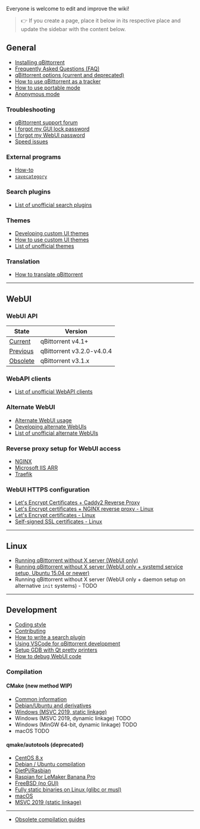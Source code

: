 Everyone is welcome to edit and improve the wiki!

> :point_right: If you create a page, place it below in its respective place and update the sidebar with the content below.

## General

* [Installing qBittorrent](https://github.com/qbittorrent/qBittorrent/wiki/Installing-qBittorrent)
* [Frequently Asked Questions (FAQ)](https://github.com/qbittorrent/qBittorrent/wiki/Frequently-Asked-Questions)
* [qBittorrent options (current and deprecated)](https://github.com/qbittorrent/qBittorrent/wiki/Explanation-of-Options-in-qBittorrent)
* [How to use qBittorrent as a tracker](https://github.com/qbittorrent/qBittorrent/wiki/How-to-use-qBittorrent-as-a-tracker)
* [How to use portable mode](https://github.com/qbittorrent/qBittorrent/wiki/How-to-use-portable-mode)
* [Anonymous mode](https://github.com/qbittorrent/qBittorrent/wiki/Anonymous-Mode)

### Troubleshooting

* [qBittorrent support forum](http://forum.qbittorrent.org/)
* [I forgot my GUI lock password](https://github.com/qbittorrent/qBittorrent/wiki/I-forgot-my-UI-lock-password)
* [I forgot my WebUI password](https://github.com/qbittorrent/qBittorrent/wiki/Web-UI-password-locked-on-qBittorrent-NO-X-%28qbittorrent-nox%29)
* [Speed issues](https://github.com/qbittorrent/qBittorrent/wiki/Things-we-need-to-know-to-help-you-with-'speed'-issues)

### External programs

* [How-to](https://github.com/qbittorrent/qBittorrent/wiki/External-programs:-How-to)
* [`savecategory`](https://github.com/qbittorrent/qBittorrent/wiki/External-programs:-savecategory)

### Search plugins

* [List of unofficial search plugins](https://github.com/qbittorrent/qBittorrent/wiki/Unofficial-search-plugins)

### Themes

* [Developing custom UI themes](https://github.com/qbittorrent/qBittorrent/wiki/Create-custom-themes-for-qBittorrent)
* [How to use custom UI themes](https://github.com/qbittorrent/qBittorrent/wiki/How-to-use-custom-UI-themes)
* [List of unofficial themes](https://github.com/qbittorrent/qBittorrent/wiki/List-of-known-qBittorrent-themes)

### Translation

* [How to translate qBittorrent](https://github.com/qbittorrent/qBittorrent/wiki/How-to-translate-qBittorrent)

---

## WebUI

### WebUI API

| State | Version |
|---|---|
| [Current](https://github.com/qbittorrent/qBittorrent/wiki/WebUI-API-(qBittorrent-4.1)) | qBittorrent v4.1+ |
| [Previous](https://github.com/qbittorrent/qBittorrent/wiki/WebUI-API-(qBittorrent-v3.2.0-v4.0.4)) | qBittorrent v3.2.0-v4.0.4 |
| [Obsolete](https://github.com/qbittorrent/qBittorrent/wiki/WebUI-API-(qBittorrent-v3.1.x)) | qBittorrent v3.1.x |

### WebAPI clients

* [List of unofficial WebAPI clients](https://github.com/qbittorrent/qBittorrent/wiki/List-of-unnoficial-WebAPI-clients)

### Alternate WebUI

* [Alternate WebUI usage](https://github.com/qbittorrent/qBittorrent/wiki/Alternate-WebUI-usage)
* [Developing alternate WebUIs](https://github.com/qbittorrent/qBittorrent/wiki/Developing-alternate-WebUIs-(WIP))
* [List of unofficial alternate WebUIs](https://github.com/qbittorrent/qBittorrent/wiki/List-of-known-alternate-WebUIs)

### Reverse proxy setup for WebUI access

* [NGINX](https://github.com/qbittorrent/qBittorrent/wiki/NGINX-Reverse-Proxy-for-Web-UI)
* [Microsoft IIS ARR](https://github.com/qbittorrent/qBittorrent/wiki/IIS-ARR-Reverse-Proxy)
* [Traefik](https://github.com/qbittorrent/qBittorrent/wiki/Traefik-Reverse-Proxy-for-Web-UI)

### WebUI HTTPS configuration

* [Let's Encrypt Certificates + Caddy2 Reverse Proxy](https://github.com/qbittorrent/qBittorrent/wiki/Linux-WebUI-HTTPS-with-Let's-Encrypt-&-Caddy2-reverse-proxy)
* [Let's Encrypt certificates + NGINX reverse proxy - Linux](https://github.com/qbittorrent/qBittorrent/wiki/Linux-WebUI-HTTPS-with-Let's-Encrypt-certificates-and-NGINX-SSL-reverse-proxy)
* [Let's Encrypt certificates - Linux](https://github.com/qbittorrent/qBittorrent/wiki/Linux-WebUI-setting-up-HTTPS-with-Let's-Encrypt-certificates)
* [Self-signed SSL certificates - Linux](https://github.com/qbittorrent/qBittorrent/wiki/Linux-WebUI-setting-up-HTTPS-with-self-signed-SSL-certificates)

---

## Linux

* [Running qBittorrent without X server (WebUI only)](https://github.com/qbittorrent/qBittorrent/wiki/Running-qBittorrent-without-X-server-(WebUI-only))
* [Running qBittorrent without X server (WebUI only + systemd service setup, Ubuntu 15.04 or newer)](https://github.com/qbittorrent/qBittorrent/wiki/Running-qBittorrent-without-X-server-(WebUI-only---systemd-service-setup,-Ubuntu-15.04-or-newer))
* Running qBittorrent without X server (WebUI only + daemon setup on alternative `init` systems) - TODO

---

## Development

* [Coding style](https://github.com/qbittorrent/qBittorrent/blob/master/CODING_GUIDELINES.md)
* [Contributing](https://github.com/qbittorrent/qBittorrent/blob/master/CONTRIBUTING.md)
* [How to write a search plugin](https://github.com/qbittorrent/qBittorrent/wiki/How-to-write-a-search-plugin)
* [Using VSCode for qBittorrent development](https://github.com/qbittorrent/qBittorrent/wiki/Using-VSCode-for-qBittorrent-development)
* [Setup GDB with Qt pretty printers](https://github.com/qbittorrent/qBittorrent/wiki/Setup-GDB-with-Qt-pretty-printers)
* [How to debug WebUI code](https://github.com/qbittorrent/qBittorrent/wiki/How-to-debug-the-WebUI-code)

### Compilation

#### CMake (new method WIP)

* [Common information](https://github.com/qbittorrent/qBittorrent/wiki/Compilation-with-CMake:-common-information)
* [Debian/Ubuntu and derivatives](https://github.com/qbittorrent/qBittorrent/wiki/Compilation:-Debian,-Ubuntu,-and-derivatives)
* [Windows (MSVC 2019, static linkage)](https://github.com/qbittorrent/qBittorrent/wiki/Compilation:-Windows-(MSVC-2019,-64-bit,-static-linkage))
* Windows (MSVC 2019, dynamic linkage) TODO
* Windows (MinGW 64-bit, dynamic linkage) TODO
* macOS TODO

#### qmake/autotools (deprecated)

* [CentOS 8.x](https://github.com/qbittorrent/qBittorrent/wiki/Compilation:-CentOS-8.x)
* [Debian / Ubuntu compilation](https://github.com/qbittorrent/qBittorrent/wiki/Compilation:-Debian-and-Ubuntu)
* [DietPi/Rasbian](https://github.com/qbittorrent/qBittorrent/wiki/Compilation:-DietPi-and-Raspbian-(Debian-9.0))
* [Raspian for LeMaker Banana Pro](https://github.com/qbittorrent/qBittorrent/wiki/Compilation:-Raspbian-for-LeMaker-Banana-Pro)
* [FreeBSD (no GUI)](https://github.com/qbittorrent/qBittorrent/wiki/Compilation:-FreeBSD-(no-GUI))
* [Fully static binaries on Linux (glibc or musl)](https://github.com/qbittorrent/qBittorrent/wiki/Compiliation:-Fully-static-binaries-on-Linux-(glibc-or-musl))
* [macOS](https://github.com/qbittorrent/qBittorrent/wiki/Compilation:-macOS)
* [MSVC 2019 (static linkage)](https://github.com/qbittorrent/qBittorrent/wiki/Compiling-with-MSVC-2019-(static-linkage))

---

* [Obsolete compilation guides](https://github.com/qbittorrent/qBittorrent/wiki/Obsolete-compilation-guides)